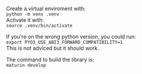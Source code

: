 Create a virtual enviroment with:  
`python -m venv .venv`  
Activate it with:  
`source .venv/bin/activate`  
  
If you're on the wrong python version, you could run:  
`export PYO3_USE_ABI3_FORWARD_COMPATIBILITY=1`  
This is not adviced but it should work.  
  
The command to build the library is:  
`maturin develop`  